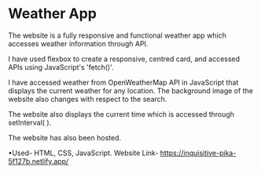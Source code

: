 # Weather App

The website is a fully responsive and functional weather app which accesses weather information through API.

I have used flexbox to create a responsive, centred card, and accessed APIs using JavaScript's 'fetch()'.

I have accessed weather from OpenWeatherMap API in JavaScript that displays the current weather for any location. The background image of the website also changes with respect to the search.

The website also displays the current time which is accessed through setInterval( ).

The website has also been hosted.

•Used- HTML, CSS, JavaScript.
Website Link- https://inquisitive-pika-5f127b.netlify.app/ 


